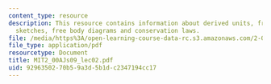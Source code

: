 ```yaml
---
content_type: resource
description: This resource contains information about derived units, free body diagrams,
  sketches, free body diagrams and conservation laws.
file: /media/https%3A/open-learning-course-data-rc.s3.amazonaws.com/2-00aj-exploring-sea-space-earth-fundamentals-of-engineering-design-spring-2009/9296350270b59a3d5b1dc2347194cc17_MIT2_00AJs09_lec02.pdf
file_type: application/pdf
resourcetype: Document
title: MIT2_00AJs09_lec02.pdf
uid: 92963502-70b5-9a3d-5b1d-c2347194cc17
---
```

